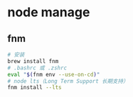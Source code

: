 # node manage

## fnm
```bash
# 安装
brew install fnm
# .bashrc 或 .zshrc
eval "$(fnm env --use-on-cd)"
# node lts（Long Term Support 长期支持）
fnm install --lts
```

